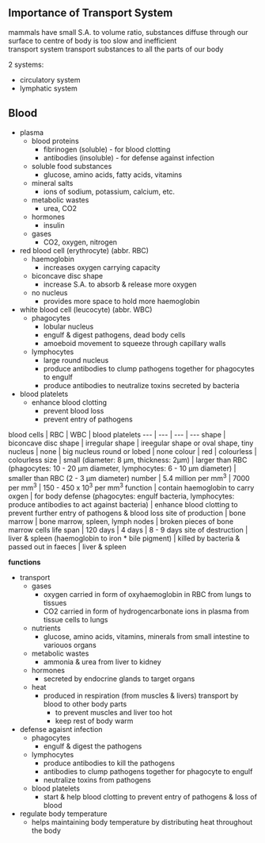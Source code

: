 ## Importance of Transport System
mammals have small S.A. to volume ratio, substances diffuse through our surface to centre of body is too slow and inefficient  
transport system transport substances to all the parts of our body

2 systems:  
- circulatory system
- lymphatic system

## Blood
- plasma
	- blood proteins
		- fibrinogen (soluble) - for blood clotting
		- antibodies (insoluble) - for defense against infection
	- soluble food substances
		- glucose, amino acids, fatty acids, vitamins
	- mineral salts
		- ions of sodium, potassium, calcium, etc.
	- metabolic wastes
		- urea, CO2
	- hormones
		- insulin
	- gases
		- CO2, oxygen, nitrogen
- red blood cell (erythrocyte) (abbr. RBC)
	- haemoglobin
		- increases oxygen carrying capacity
	- biconcave disc shape
		- increase S.A. to absorb & release more oxygen
	- no nucleus
		- provides more space to hold more haemoglobin
- white blood cell (leucocyte) (abbr. WBC)
	- phagocytes
		- lobular nucleus
		- engulf & digest pathogens, dead body cells
		- amoeboid movement to squeeze through capillary walls
	- lymphocytes
		- large round nucleus
		- produce antibodies to clump pathogens together for phagocytes to engulf
		- produce antibodies to neutralize toxins secreted by bacteria
- blood platelets
	- enhance blood clotting
		- prevent blood loss
		- prevent entry of pathogens

blood cells
</empty> | RBC | WBC | blood platelets
--- | --- | --- | ---
shape | biconcave disc shape | irregular shape | ireegular shape or oval shape, tiny
nucleus | none | big nucleus round or lobed | none
colour | red | colourless | colourless
size | small (diameter: 8 μm, thickness: 2μm) | larger than RBC (phagocytes: 10 - 20 μm diameter, lymphocytes: 6 - 10 μm diameter) | smaller than RBC (2 - 3 μm diameter)
number | 5.4 million per mm<sup>3</sup> | 7000 per mm<sup>3</sup> | 150 - 450 x 10<sup>3</sup> per mm<sup>3</sup>
function | contain haemoglobin to carry oxgen | for body defense (phagocytes: engulf bacteria, lymphocytes: produce antibodies to act against bacteria) | enhance blood clotting to prevent further entry of pathogens & blood loss
site of production | bone marrow | bone marrow, spleen, lymph nodes | broken pieces of bone marrow cells
life span | 120 days | 4 days | 8 - 9 days
site of destruction | liver & spleen (haemoglobin to iron * bile pigment) | killed by bacteria & passed out in faeces | liver & spleen  

**functions**  
- transport
	- gases
		- oxygen carried in form of oxyhaemoglobin in RBC from lungs to tissues
		- CO2 carried in form of hydrogencarbonate ions in plasma from tissue cells to lungs
	- nutrients
		- glucose, amino acids, vitamins, minerals from small intestine to variouos organs
	- metabolic wastes
		- ammonia & urea from liver to kidney
	- hormones
		- secreted by endocrine glands to target organs
	- heat
		- produced in respiration (from muscles & livers) transport by blood to other body parts
			- to prevent muscles and liver too hot
			- keep rest of body warm
- defense agaisnt infection
	- phagocytes
		- engulf & digest the pathogens
	- lymphocytes
		- produce antibodies to kill the pathogens
		- antibodies to clump pathogens together for phagocyte to engulf
		- neutralize toxins from pathogens
	- blood platelets
		- start & help blood clotting to prevent entry of pathogens & loss of blood
- regulate body temperature
	- helps maintaining body temperature by distributing heat throughout the body